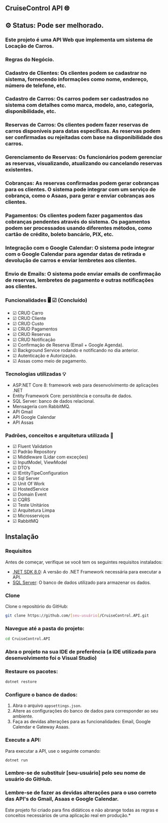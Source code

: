 ## CruiseControl API 🌐

## ⚙️ Status: Pode ser melhorado.

### Este projeto é uma API Web que implementa um sistema de Locação de Carros.

### Regras do Negócio.

### Cadastro de Clientes: Os clientes podem se cadastrar no sistema, fornecendo informações como nome, endereço, número de telefone, etc.

### Cadastro de Carros: Os carros podem ser cadastrados no sistema com detalhes como marca, modelo, ano, categoria, disponibilidade, etc.

### Reservas de Carros: Os clientes podem fazer reservas de carros disponíveis para datas específicas. As reservas podem ser confirmadas ou rejeitadas com base na disponibilidade dos carros.

### Gerenciamento de Reservas: Os funcionários podem gerenciar as reservas, visualizando, atualizando ou cancelando reservas existentes.

### Cobranças: As reservas confirmadas podem gerar cobranças para os clientes. O sistema pode integrar com um serviço de cobrança, como o Asaas, para gerar e enviar cobranças aos clientes.

### Pagamentos: Os clientes podem fazer pagamentos das cobranças pendentes através do sistema. Os pagamentos podem ser processados usando diferentes métodos, como cartão de crédito, boleto bancário, PIX, etc.

### Integração com o Google Calendar: O sistema pode integrar com o Google Calendar para agendar datas de retirada e devolução de carros e enviar lembretes aos clientes.

### Envio de Emails: O sistema pode enviar emails de confirmação de reservas, lembretes de pagamento e outras notificações aos clientes.


### Funcionalidades 🖥️  ☑ (Concluído) 


- ☑ CRUD Carro
- ☑ CRUD Cliente
- ☑ CRUD Custo
- ☑ CRUD Pagamentos
- ☑ CRUD Reservas
- ☑ CRUD Notificação 
- ☑ Confirmação de Reserva (Email + Google Agenda).
- ☑ Background Service rodando e notificando no dia anterior.
- ☑ Autenticação e Autorização.
- ☑ Assas como meio de pagamento.
  

### Tecnologias utilizadas 💡


- ASP.NET Core 8: framework web para desenvolvimento de aplicações .NET
- Entity Framework Core: persistência e consulta de dados.
- SQL Server: banco de dados relacional.
- Mensageria com RabbitMQ.
- API Gmail
- API Google Calendar
- API Assas 

### Padrões, conceitos e arquitetura utilizada 📂


- ☑ Fluent Validation
- ☑ Padrão Repository
- ☑ Middleware (Lidar com exceções)
- ☑ InputModel, ViewModel
- ☑ DTO’s 
- ☑ IEntityTipeConfiguration 
- ☑ Sql Server 
- ☑ Unit Of Work
- ☑ HostedService
- ☑ Domain Event
- ☑ CQRS
- ☑ Teste Unitários
- ☑ Arquitetura Limpa
- ☑ Microsserviços
- ☑ RabbitMQ


 
## Instalação

### Requisitos

Antes de começar, verifique se você tem os seguintes requisitos instalados:

- [.NET SDK 8.0](https://dotnet.microsoft.com/download/dotnet/8.0): A versão do .NET Framework necessária para executar a API.
- [SQL Server](https://www.microsoft.com/en-us/sql-server): O banco de dados utilizado para armazenar os dados.

### Clone

Clone o repositório do GitHub:

```bash
git clone https://github.com/[seu-usuário]/CruiseControl.API.git
```

### Navegue até a pasta do projeto:

```bash
cd CruiseControl.API
```

### Abra o projeto na sua IDE de preferência (a IDE utilizada para desenvolvimento foi o Visual Studio)

### Restaure os pacotes:

```bash
dotnet restore
```

### Configure o banco de dados:

1. Abra o arquivo `appsettings.json`.
2. Altere as configurações do banco de dados para corresponder ao seu ambiente.
3. Faça as devidas alterações para as funcionalidades: Email, Google Calendar e Gateway Asaas.

### Execute a API:

Para executar a API, use o seguinte comando:

```bash
dotnet run
```

### Lembre-se de substituir [seu-usuário] pelo seu nome de usuário do GitHub.
### Lembre-se de fazer as devidas alterações para o uso correto das API's do Gmail, Asaas e Google Calendar.

Este projeto foi criado para fins didáticos e não abrange todas as regras e conceitos necessários de uma aplicação real em produção.*
